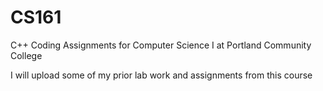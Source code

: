 # CS161
C++ Coding Assignments for Computer Science I at Portland Community College

I will upload some of my prior lab work and assignments from this course
